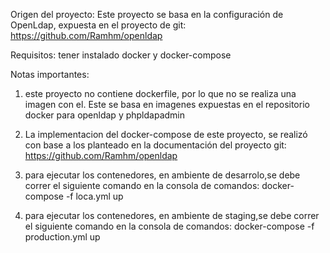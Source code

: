 Origen del proyecto:
  Este proyecto se basa en la configuración de OpenLdap, expuesta en el proyecto de git: https://github.com/Ramhm/openldap

Requisitos:
  tener instalado docker y docker-compose

Notas importantes:
  1. este proyecto no contiene dockerfile, por lo que no se realiza una imagen con el. Este se basa en imagenes expuestas en el repositorio docker
     para openldap y phpldapadmin
  2. La implementacion del docker-compose de este proyecto, se realizó con base a los planteado en la documentación del proyecto git: https://github.com/Ramhm/openldap
  3. para ejecutar los contenedores, en ambiente de desarrolo,se debe correr el siguiente comando en la consola de comandos: docker-compose -f loca.yml up

  4. para ejecutar los contenedores, en ambiente de staging,se debe correr el siguiente comando en la consola de comandos: docker-compose -f production.yml up